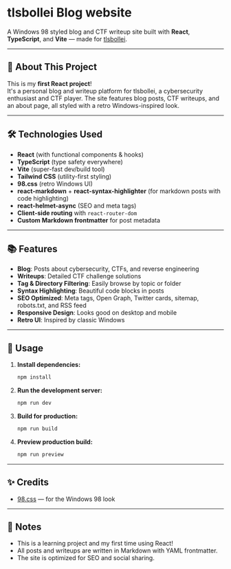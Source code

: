 # tlsbollei Blog website

A Windows 98 styled blog and CTF writeup site built with **React**, **TypeScript**, and **Vite** — made for [tlsbollei](https://github.com/tlsbollei).

---

## 🚀 About This Project

This is my **first React project**!  
It's a personal blog and writeup platform for tlsbollei, a cybersecurity enthusiast and CTF player. The site features blog posts, CTF writeups, and an about page, all styled with a retro Windows-inspired look.

---

## 🛠️ Technologies Used

- **React** (with functional components & hooks)
- **TypeScript** (type safety everywhere)
- **Vite** (super-fast dev/build tool)
- **Tailwind CSS** (utility-first styling)
- **98.css** (retro Windows UI)
- **react-markdown** + **react-syntax-highlighter** (for markdown posts with code highlighting)
- **react-helmet-async** (SEO and meta tags)
- **Client-side routing** with `react-router-dom`
- **Custom Markdown frontmatter** for post metadata

---

## 📚 Features

- **Blog**: Posts about cybersecurity, CTFs, and reverse engineering
- **Writeups**: Detailed CTF challenge solutions
- **Tag & Directory Filtering**: Easily browse by topic or folder
- **Syntax Highlighting**: Beautiful code blocks in posts
- **SEO Optimized**: Meta tags, Open Graph, Twitter cards, sitemap, robots.txt, and RSS feed
- **Responsive Design**: Looks good on desktop and mobile
- **Retro UI**: Inspired by classic Windows

---

## 📝 Usage

1. **Install dependencies:**
   ```bash
   npm install
   ```

2. **Run the development server:**
   ```bash
   npm run dev
   ```

3. **Build for production:**
   ```bash
   npm run build
   ```

4. **Preview production build:**
   ```bash
   npm run preview
   ```

---

## ✨ Credits

- [98.css](https://jdan.github.io/98.css/) — for the Windows 98 look

---

## 📢 Notes

- This is a learning project and my first time using React!
- All posts and writeups are written in Markdown with YAML frontmatter.
- The site is optimized for SEO and social sharing.